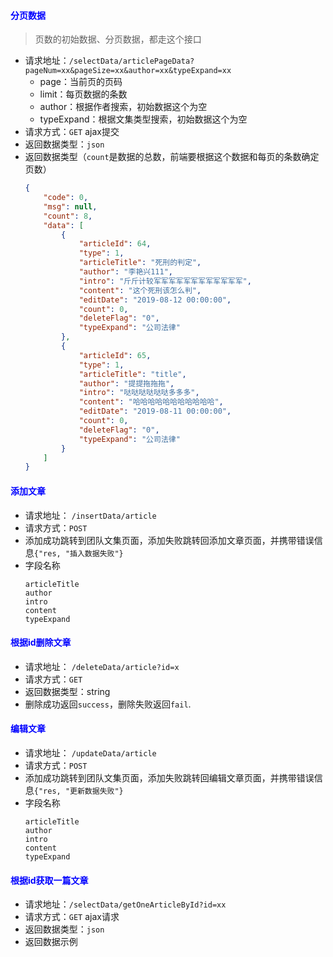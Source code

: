 #### <font color="blue">分页数据</font>
> 页数的初始数据、分页数据，都走这个接口
- 请求地址：`/selectData/articlePageData?pageNum=xx&pageSize=xx&author=xx&typeExpand=xx`
  + page：当前页的页码
  + limit：每页数据的条数
  + author：根据作者搜索，初始数据这个为空
  + typeExpand：根据文集类型搜索，初始数据这个为空
- 请求方式：`GET` ajax提交
- 返回数据类型：`json`
- 返回数据类型（`count`是数据的总数，前端要根据这个数据和每页的条数确定页数）
    ```json
    {
        "code": 0,
        "msg": null,
        "count": 8,
        "data": [
            {
                "articleId": 64,
                "type": 1,
                "articleTitle": "死刑的判定",
                "author": "李艳兴111",
                "intro": "斤斤计较军军军军军军军军军军军军",
                "content": "这个死刑该怎么判",
                "editDate": "2019-08-12 00:00:00",
                "count": 0,
                "deleteFlag": "0",
                "typeExpand": "公司法律"
            },
            {
                "articleId": 65,
                "type": 1,
                "articleTitle": "title",
                "author": "提提拖拖拖",
                "intro": "哒哒哒哒哒哒多多多",
                "content": "哈哈哈哈哈哈哈哈哈哈哈",
                "editDate": "2019-08-11 00:00:00",
                "count": 0,
                "deleteFlag": "0",
                "typeExpand": "公司法律"
            }
        ]
    }
    ```

#### <font color="blue">添加文章</font>
- 请求地址： `/insertData/article`
- 请求方式：`POST`
- 添加成功跳转到团队文集页面，添加失败跳转回添加文章页面，并携带错误信息`{"res, "插入数据失败"}`
- 字段名称
    ```
    articleTitle
    author
    intro
    content
    typeExpand
    ```

#### <font color="blue">根据id删除文章</font>
- 请求地址： `/deleteData/article?id=x`
- 请求方式：`GET`
- 返回数据类型：string
- 删除成功返回`success`，删除失败返回`fail`.

#### <font color="blue">编辑文章</font>
- 请求地址： `/updateData/article`
- 请求方式：`POST`
- 添加成功跳转到团队文集页面，添加失败跳转回编辑文章页面，并携带错误信息`{"res, "更新数据失败"}`
- 字段名称
    ```
    articleTitle
    author
    intro
    content
    typeExpand
    ```

#### <font color="blue">根据id获取一篇文章</font>
- 请求地址：`/selectData/getOneArticleById?id=xx`
- 请求方式：`GET` ajax请求
- 返回数据类型：`json`
- 返回数据示例
```json
```